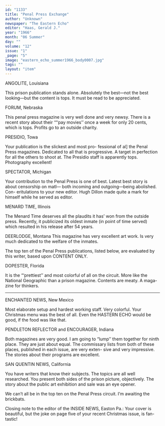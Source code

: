 ```yaml
---
id: "1133"
title: "Penal Press Exchange"
author: "Unknown"
newspaper: "The Eastern Echo"
editor: "Haas, Gerald J."
year: "1966"
month: "06 Summer"
day: ""
volume: "12"
issue: "1"
_page: "5"
image: "eastern_echo_summer1966_body0007.jpg"
tags: ""
layout: "item"
---
```

ANGOLITE, Louisiana

This prison publication stands alone. Absolutely
the best—not the best looking—but the content is
tops. It must be read to be appreciated.

FORUM, Nebraska

This penal press magazine is very well done and
very newsy. There is a recent story about their ‘“‘pay
movies’’ once a week for only 20 cents, which is tops.
Profits go to an outside charity.

PRESIDIO, Towa

Your publication is the slickest and most pro-
fessional of al] the Penal Press magazines. Dedicated
to all that is progressive. A target in perfection for
all the others to shoot at. The Presidio staff is
apparently tops. Photography excellent!

SPECTATOR, Michigan

Your contribution to the Penal Press is one of
best. Latest best story is about censorship on matl—
both incoming and outgoing—being abolished. Con-
eritulations to your new editor. Hugh Dillon made
quite a mark for himself while he served as editor.

MENARD TIME, Illinois

The Menard Time deserves all the plaudits it has’
won from the outside press. Recently, it publicized
its oldest inmate (in point of time served) which
resulted in his release after 54 years.

DEERLODGE, Montana
This magazine has very excellent art work. Is
very much dedicated to the welfare of the inmates.

The top ten of the Penal Press publications,
listed below, are evaluated by this writer, based upon
CONTENT ONLY.

DOPESTER, Florida

It is the “‘prettiest’’ and most colorful of all on
the circuit. More like the National Geographic than
a prison magazine. Contents are meaty. A maga-
zine for thinkers.

* * * * *

ENCHANTED NEWS, New Mexico

Most elaborate setup and hardest working staff.
Very colorful. Your Christmas menu was the best of
all. Even the HASTERN ECHO would be good, if
the food was like that.

PENDLETON REFLECTOR and
ENCOURAGER, Indiana

Both magazines are very good. I am going to
“lump’’ them together for ninth place. They are
just about equal. The commissary lists from both of
these places, published in each issue, are very exten-
sive and very impressive. The stories about their
programs are excellent.

SAN QUENTIN NEWS, California

You have writers that know their subjects. The
topics are all well researched. You present both sides
of the prison picture, objectively. The story about
the public art exhibition and sale was an eye opener.

We can’t all be in the top ten on the Penal Press
circuit. I’m awaiting the brickbats.

Closing note to the editor of the INSIDE NEWS,
Easton Pa.: Your cover is beautiful, but the joke
on page five of your recent Christmas issue, is fan-
tastic!
